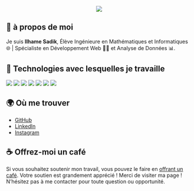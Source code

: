 <p align="center" style="color:blue;">
<img src="https://readme-typing-svg.herokuapp.com/?font=Righteous&size=35&center=true&vCenter=true&width=500&height=70&duration=4000&lines=Bienvenue+sur+mon+page+👋;je+suis+Ilhame+Sadik+!;" />
</p>

## 💙 à propos de moi 
Je suis **Ilhame Sadik**, Élève Ingénieure en Mathématiques et Informatiques 🌐 | Spécialiste en Développement Web 👨‍💻 et Analyse de Données 📊.
## 🌟 Technologies avec lesquelles je travaille
<p>
  <img src="https://img.shields.io/badge/Tech-React-blue" />
  <img src="https://img.shields.io/badge/Tech-JavaScript-yellow" />
  <img src="https://img.shields.io/badge/Tech-Spring%20Boot-green" />
  <img src="https://img.shields.io/badge/Tech-HTML5-orange" />
  <img src="https://img.shields.io/badge/Tech-CSS3-blue" />
  <img src="https://img.shields.io/badge/Tech-npm-red" />
  <img src="https://img.shields.io/badge/Tech-GitHub-black" />
</p>

## 🌍 Où me trouver

<ul>
  <li><a href="https://github.com/IlhameSadik">GitHub</a> </li> 
  <li><a href="https://www.linkedin.com/in/ilhame-sadik-4a2404163/">LinkedIn</a> </li>
  <li><a href="https://instagram.com/VotreNomUtilisateur">Instagram</a></li>
</ul>


## ☕ Offrez-moi un café

Si vous souhaitez soutenir mon travail, vous pouvez le faire en [offrant un café](https://buymeacoffee.com/sadikilhamg). Votre soutien est grandement apprécié !
Merci de visiter ma page ! N’hésitez pas à me contacter pour toute question ou opportunité.


